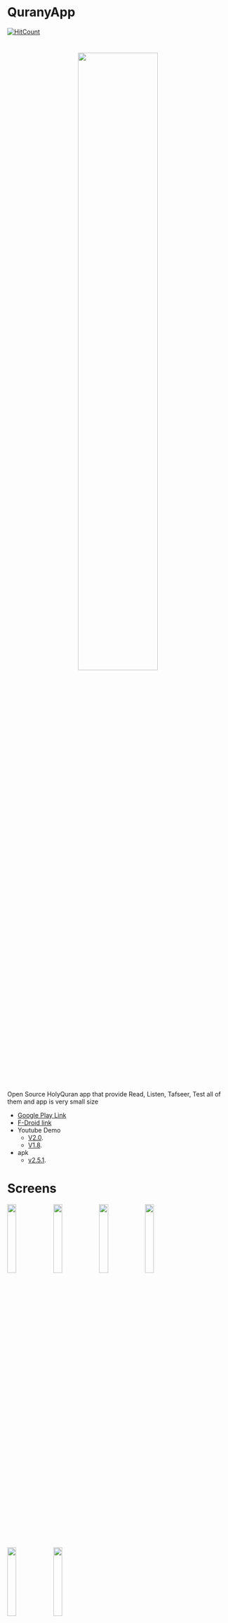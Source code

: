 # QuranyApp
[![HitCount](http://hits.dwyl.io/mahmoudmabrok/QuranyApp.svg)](http://hits.dwyl.io/mahmoudmabrok/QuranyApp)

<h1 align=center>
<img src="logo/horizontal.png" width=60%>
</h1>

Open Source HolyQuran app that provide Read, Listen, Tafseer, Test all of them and app is very small size

- [Google Play Link ](https://play.google.com/store/apps/details?id=education.mahmoud.quranyapp)
- [F-Droid link](https://apt.izzysoft.de/fdroid/index/apk/education.mahmoud.quranyapp) 
- Youtube Demo
  - [V2.0](https://www.youtube.com/watch?v=hzJV1lth958).
  - [V1.8](https://www.youtube.com/watch?v=-DbH0EKkAzw).
- apk
  - [v2.5.1](https://drive.google.com/open?id=1iU-WgufHMAELKOmClhW2Z18Miyef4f4v).

# Screens
<div>
 <img src="images/0.jpg" width = 20%>
 <img src="images/1.jpg" width = 20%>
 <img src="images/2.jpg" width = 20%>
 <img src="images/3.jpg" width = 20%>
 <img src="images/4.jpg" width = 20%>
 <img src="images/5.jpg" width = 20%>
 
  </div>

# Features 
- Go to specific sura by Scrolling and click.
- Go to specific sura by its Num.
- Go to specific sura by its Name.
- Go to Specific Juz
- Go to last Read Position.
- Search for words or complete ayah.
- Download and Listen to ayahs
- Repeat each ayas and repeat whole listening
- Tafseer
- Points for Tasmee3 
- can report a bug, chat with app developer powered by InstaBug - explaned in demo video - (Not Available now).
- ReadLog that store pages user read.
- Continue reading when open app. 
- App is Full Quran and Tafseer.

# Challenges 
- **Data** 
first one was data, how to get data, first i found images of quran and build app using it but app size is too larg so i searched for text of quran i have found XML version of quran but i prefere JSON over xml then i got JSON version of quran and built 1.0 version of app.
- **Last Read Feature** 
its a good feature to save last position of read automatically I have faced problem with get scroll Position  but finally got it using ``` scrollView.getScrollY();   ``` and save it in sharedPreference, and scroll back using ```  scrollView.smoothScrollTo(0, scroll); ``` 

- **Improve Performance**
last method app load data from JSON and parse it with every open to **sura** so solution was use of db, i have used Room and build entities, Dao, and Database.

- **Search**
Search is fundamental feature of any Qurany App so I wrote Query to search in Ayahs but faced problem that Quran is dialacted(Tashkill - symbols) which make search impossible so I have searched and get a clean Version and add it beside last one (each ayah has two version one for display and other to search), data was XML from [Tanzil](http://tanzil.net/download) and use online converter to convert from XML to JSON but file was not as standard of JSON  so I have fixed it.

- **Listening**
Download audio have two ways first download whole sura or download seperate ayahs, i have used seperate ayahs to enable feature of listen to specific ayahs. I download audio in storage then store path into database to be used by medialPlayer.

- **Automatice Scroll down** 
was good feature but challegable I found a way for that by using **TimerTask** its job to scroll scrollView down by a constant num, but how to change rate with response to use? I create seekbar and after each change i make new Task but not this way has conflicts so i declare *attribute*  that changed by rate from user and used by **timertask**  

- **App Not Working with Android 8**
there were a problem with downloading audio on Android 8, I found that we must allow traffic 
*solution* 
at Manifiest
``` XML
    <application
        android:usesCleartextTraffic="true"
        
        ></application>
```  
- **Unrelated histories Unable to merge** 
I have tried to make repo clonable and run without problem but i lost all **63 commit**.
Alhumdllah now developers can **clone & fork & pull** and help us to develop app.

- **Update UI after finish downloading**
after returning from download activity it is good to load data, I have tried play with lifecycle but not work.
I solved it using a tricky solution

``` java
@Override
    protected void onResume() {
        super.onResume();
        // used to update UI
        int id = navigation.getSelectedItemId();
        navigation.setSelectedItemId(id); // here fragment will be opened with new Data
    }
```

- **Display HizbQurater**
I create function to count and display hizbQuarter info but faced challenge of determine the **first** and **right time** to display it.
so it made a **SQL Query** to get startIndex of pages that contain *first HizbQuarter*.

- **Android Design Library not working**
can not resolve design library so that BottomNavigation and other component not work. After 3 days from solving errors and applying stackoverflow solutions finally solved it by migrating to androidX and solve some third party library configuration.

- **Bad Experience with Toasts**
toasts was shown one after other and conflict user so solution was to check first if toast is shown cancel it then show new one.
``` java 
 Toast toast ;
    private void showMessage(String message) {
        if (toast != null){
            toast.cancel();
        }
        toast = Toast.makeText(this , message, Toast.LENGTH_SHORT);
        toast.show();

    }
```


## Mistakes & Learn 

- The app have crashed  on real device but app work correctly on emulator so I used a **crashReporter library** and it generates a report after check I found problem was with **primaryColor** that it has a **alpha value** so I removed alpha and app work correctly.

- got error when I built release app after use **retrofit** so I added some rules for **proguard** 

```
# Retrofit does reflection on generic parameters. InnerClasses is required to use Signature and
# EnclosingMethod is required to use InnerClasses.
-keepattributes Signature, InnerClasses, EnclosingMethod
# Retain service method parameters when optimizing.
-keepclassmembers,allowshrinking,allowobfuscation interface * {
    @retrofit2.http.* <methods>;
}
# Ignore annotation used for build tooling.
-dontwarn org.codehaus.mojo.animal_sniffer.IgnoreJRERequirement
# Ignore JSR 305 annotations for embedding nullability information.
-dontwarn javax.annotation.**
# Guarded by a NoClassDefFoundError try/catch and only used when on the classpath.
-dontwarn kotlin.Unit

```

- *baseUrl* of **retrofit** must end with / 

- betwenen has upper bound **included** so if we want from 1 to 10 SQL will be between 1 and 10. 

- while creating custome dialog I want to remove title so I use ``dialog.requestWindowFeature`` but
it was called after ``dialoge.setContentView()``, it is error to call it after `setContentView`. 


# ChangeLog

- **V2.5.1**
  - Add  awesome Intro
  - Add continue reading feature that Ask user to go to last page to read.
  - App start with Quran & Tafseer loaded.
  - Improve UI for bottom nav
     - add labels and it appear all the time.  



- **V2.3.1**
  - Add ReadLog that store pages user read.
  - Improve UI for page switching.
  - fix bugs [#13](https://github.com/MahmoudMabrok/QuranyApp/issues/13),[#24](https://github.com/MahmoudMabrok/QuranyApp/issues/24),[#34](https://github.com/MahmoudMabrok/QuranyApp/issues/34),[#43](https://github.com/MahmoudMabrok/QuranyApp/issues/43),[#44](https://github.com/MahmoudMabrok/QuranyApp/issues/44),[#46](https://github.com/MahmoudMabrok/QuranyApp/issues/46).



- **V2.1.3**
  - new UI
     - page layout
     - setting activity
  - new way of switching pages
  - fix bugs [#39](https://github.com/MahmoudMabrok/QuranyApp/issues/39),[#38](https://github.com/MahmoudMabrok/QuranyApp/issues/38),[#37](https://github.com/MahmoudMabrok/QuranyApp/issues/37),[#35](https://github.com/MahmoudMabrok/QuranyApp/issues/35). 

- **V2.0** 
  - new UI
    - ayahEnd Symbol is fixed.
    - UI for Listen & Test.
  - add HizbQuarter Info.
  - Tafseer is now offline.
  - fix Bugs [#31](https://github.com/MahmoudMabrok/QuranyApp/issues/31),[#30](https://github.com/MahmoudMabrok/QuranyApp/issues/30).[#29](https://github.com/MahmoudMabrok/QuranyApp/issues/29),[#28](https://github.com/MahmoudMabrok/QuranyApp/issues/28),[#27](https://github.com/MahmoudMabrok/QuranyApp/issues/27).
  - add **InstaBug**(trial) for in-app feedback and crash reporting feature.



## Technologies
Qurany is built using:

Technology | Version
---------- | -------
Java | 8
XML | 1.0
Android Support Library | 28.0.0
retrofit2 | 2.3.0
Room| 1.1.1
ButterKnife | 8.8.1
crashreporter | 1.0.9
gson | 2.8.5
sdp-android | 1.0.5 
ssp-android | 1.0.5
AppRate | 1.1
prdownloader | 0.4.0
easypermissions|1.1.1
stetho | 1.5.1
Android-SpinKit | 1.2.0

# statistics

Languages | Line of code (LOC)
---------- | -------
Java | 10494
XML | 3498

------ 

# Contributors 
- Thanks to [zularizal](https://github.com/zularizal) for awesome logo
- Thanks to [izzysoft](https://github.com/IzzySoft) for providing another installion source.

--------

# App Testers 
Thanks for your efforts for testing Qurany App, keep moving:
- [crysports](https://github.com/crysports)
- [XAMIR555](https://github.com/XAMIR555)
- [44asad](https://github.com/44asad)
- [facebook-786](https://github.com/facebook-786)
- [sagorahmed](https://github.com/sagorahmed)
